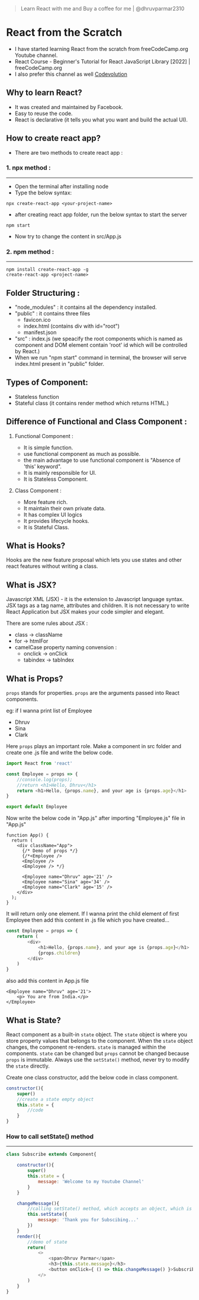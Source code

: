 > Learn React with me and Buy a coffee for me | @dhruvparmar2310

# React from the Scratch

- I have started learning React from the scratch from freeCodeCamp.org Youtube channel.
- React Course - Beginner's Tutorial for React JavaScript Library [2022] | freeCodeCamp.org
- I also prefer this channel as well [Codevolution
](https://youtu.be/QFaFIcGhPoM)


## Why to learn React?

- It was created and maintained by Facebook.
- Easy to reuse the code.
- React is declarative (it tells you what you want and build the actual UI).

## How to create react app?

- There are two methods to create react app :
### 1. npx method :
---

- Open the terminal after installing node
- Type the below syntax:
```
npx create-react-app <your-project-name>
```
- after creating react app folder, run the below syntax to start the server
```
npm start
```
- Now try to change the content in src/App.js

### 2. npm method :
---

```
npm install create-react-app -g
create-react-app <project-name>
```

## Folder Structuring :

- "node_modules" : it contains all the dependency installed.
- "public" : it contains three files 
    - favicon.ico
    - index.html (contains div with id="root")
    - manifest.json
- "src" : index.js (we speacify the root components which is named as <App /> component and DOM element contain 'root' id which will be controlled by React.)
- When we run "npm start" command in terminal, the browser will serve index.html present in "public" folder.

## Types of Component:

- Stateless function
- Stateful class (it contains render method which returns HTML.)

## Difference of Functional and Class Component :

1. Functional Component :

    - It is simple function.
    - use functional component as much as possible.
    - the main advantage to use functional component is "Absence of 'this' keyword".
    - It is mainly responsible for UI.
    - It is Stateless Component.

2. Class Component :

    - More feature rich.
    - It maintain their own private data.
    - It has complex UI logics
    - It provides lifecycle hooks.
    - It is Stateful Class.
   
## What is Hooks?

Hooks are the new feature proposal which lets you use states and other react features without writing a class.

## What is JSX?

Javascript XML (JSX) - it is the extension to Javascript language syntax. JSX tags as a tag name, attributes and children. It is not necessary to write React Application but JSX makes your code simpler and elegant. 

There are some rules about JSX :

   - class -> className
   - for -> htmlFor
   - camelCase property naming convension :
        - onclick -> onClick
        - tabindex -> tabIndex

## What is Props?

`props` stands for properties. `props` are the arguments passed into React components.

eg: if I wanna print list of Employee

- Dhruv
- Sina
- Clark
    
Here `props` plays an important role. Make a component in src folder and create one .js file and write the below code.

```javascript
import React from 'react'

const Employee = props => {
    //console.log(props);
    //return <h1>Hello, Dhruv</h1>
    return <h1>Hello, {props.name}, and your age is {props.age}</h1>
}

export default Employee
```

Now write the below code in "App.js" after importing "Employee.js" file in "App.js"
```
function App() {
  return (
    <div className="App">
      {/* Demo of props */}
      {/*<Employee />
      <Employee />
      <Employee /> */}
      
      <Employee name="Dhruv" age='21' />
      <Employee name="Sina" age='34' />
      <Employee name="Clark" age='15' />
    </div>
  );
}
```

It will return only one element. If I wanna print the child element of first Employee then add this content in .js file which you have created...
```javascript
const Employee = props => {
    return (
        <div>
            <h1>Hello, {props.name}, and your age is {props.age}</h1>
            {props.children}
        </div>
    )
}
```
also add this content in App.js file
```
<Employee name="Dhruv" age='21'>
    <p> You are from India.</p>
</Employee>
```

## What is State?

React component as a built-in `state` object. The `state` object is where you store property values that belongs to the component. When the `state` object changes, the component re-renders. `state` is managed within the components. `state` can be changed but `props` cannot be changed because `props` is immutable. Always use the `setState()` method, never try to modify the `state` directly.

Create one class constructor, add the below code in class component.
```javascript
constructor(){
    super()
    //create a state empty object
    this.state = {
        //code
    }
}
```

### How to call setState() method
---

```javascript
class Subscribe extends Component{

    constructor(){
        super()
        this.state = {
            message: 'Welcome to my Youtube Channel'
        }
    }

    changeMessage(){
        //calling setState() method, which accepts an object, which is nothing but new state of the component. It has can have two parameters, first will accept the object and another will be `callback` function.
        this.setState({
            message: 'Thank you for Subscibing...'
        })
    }
    render(){
        //demo of state
        return(
            <>
                <span>Dhruv Parmar</span>
                <h3>{this.state.message}</h3>  
                <button onClick={ () => this.changeMessage() }>Subscribe</button>
            </>
        ) 
    }
}
```
